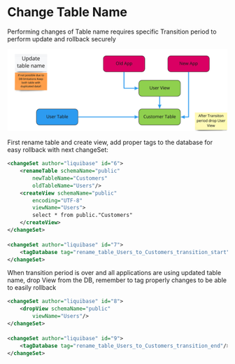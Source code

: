 # Change Table Name

Performing changes of Table name requires specific Transition period to perform update and rollback securely

 

![](../DocImages/Change%20Table%20Name.jpg)

First rename table and create view, add proper tags to the database for easy rollback with next changeSet:

```xml
<changeSet author="liquibase" id="6">
    <renameTable schemaName="public"
        newTableName="Customers"
        oldTableName="Users"/>
    <createView schemaName="public"
        encoding="UTF-8"
        viewName="Users">
        select * from public."Customers"
    </createView>
</changeSet>

<changeSet author="liquibase" id="7">
    <tagDatabase tag="rename_table_Users_to_Customers_transition_start"/>
</changeSet>
```

When transition period is over and all applications are using updated table name, drop View from the DB, remember to tag properly changes to be able to easily rollback

```xml
<changeSet author="liquibase" id="8">
    <dropView schemaName="public"
        viewName="Users"/>
</changeSet>

<changeSet author="liquibase" id="9">
    <tagDatabase tag="rename_table_Users_to_Customers_transition_end"/>
</changeSet>
```
